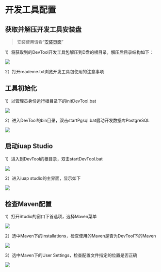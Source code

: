 # 开发工具配置

## 获取并解压开发工具安装盘

>  安装使用请看“[安装页面](#/platform3/articles/iuap-develop/3-/an_zhuang_shi_yong.html)”

1）将获取到的DevTool开发工具包解压到D盘的根目录，解压后目录结构如下：

![](/articles/iuap-develop/4-/image/image3.png)
 
2）打开reademe.txt浏览开发工具包使用的注意事项

## 工具初始化

1）以管理员身份运行根目录下的initDevTool.bat
 
![](/articles/iuap-develop/4-/image/image4.png)

2）进入DevTool的bin目录，双击startPgsql.bat启动开发数据库PostgreSQL

![](/articles/iuap-develop/4-/image/image5.png)
 
## 启动iuap Studio

1）进入到DevTool的根目录，双击startDevTool.bat

![](/articles/iuap-develop/4-/image/image6.png) 

2）进入iuap studio的主界面，显示如下
 
![](/articles/iuap-develop/4-/image/image7.png)
 
## 检查Maven配置

1）打开Studio的窗口下首选项，选择Maven菜单

![](/articles/iuap-develop/4-/image/image8.png)

2）选中Maven下的Installations，检查使用的Maven是否为DevTool下的Maven

![](/articles/iuap-develop/4-/image/image9.png)

3）选中Maven下的User Settings，检查配置文件指定的位置是否正确

![](/articles/iuap-develop/4-/image/image10.png)
